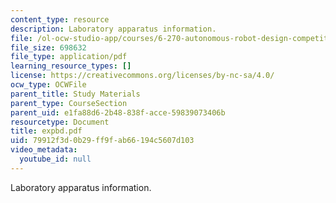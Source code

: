 ```yaml
---
content_type: resource
description: Laboratory apparatus information.
file: /ol-ocw-studio-app/courses/6-270-autonomous-robot-design-competition-january-iap-2005/79912f3d0b29ff9fab66194c5607d103_expbd.pdf
file_size: 698632
file_type: application/pdf
learning_resource_types: []
license: https://creativecommons.org/licenses/by-nc-sa/4.0/
ocw_type: OCWFile
parent_title: Study Materials
parent_type: CourseSection
parent_uid: e1fa88d6-2b48-838f-acce-59839073406b
resourcetype: Document
title: expbd.pdf
uid: 79912f3d-0b29-ff9f-ab66-194c5607d103
video_metadata:
  youtube_id: null
---
```

Laboratory apparatus information.